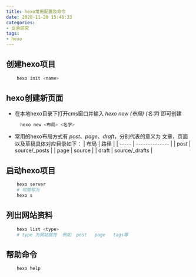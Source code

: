 ```yaml
---
title: hexo常用配置及命令
date: 2020-11-20 15:46:33
categories:
- 业余研究
tags:
- hexo
---
```


## 创建hexo项目

```bash
    hexo init <name>
```

## hexo创建新页面

- 在本地hexo目录下打开cms窗口并输入 <em> hexo new (布局) (名字)</em> 即可创建
  
  ```bash
    hexo new <布局> <名字>
  ```

- 常用的hexo布局方式有 <em>post</em>、<em>page</em>、<em>draft</em>，分别代表的意义为 文章，页面以及草稿具体对应目录如下：
  | 布局  | 路径           |
  | ----- | -------------- |
  | post  | source/_posts  |
  | page  | source         |
  | draft | source/_drafts |

## 启动hexo项目

```bash
    hexo server
    # 可简写为
    hexo s
```

## 列出网站资料

```bash
    hexo list <type>
    # type 为网站属性  例如  post   page   tags等
```

## 帮助命令

```bash
    hexo help
```